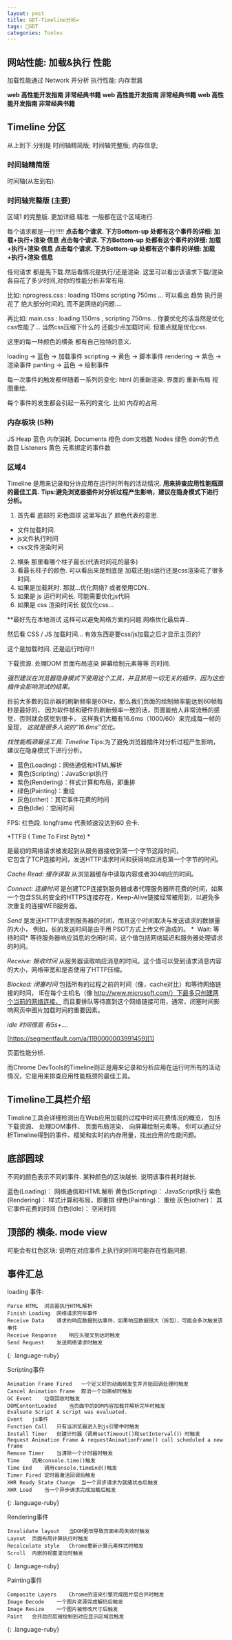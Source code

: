 ```yaml
---
layout: post
title: GDT-Timeline分析✔︎
tags: 💯GDT
categories: Tooles
---
```


## 网站性能: 加载&执行 性能
加载性能通过 Network 开分析
执行性能: 内存泄漏


**web 高性能开发指南 非常经典书籍**
**web 高性能开发指南 非常经典书籍**
**web 高性能开发指南 非常经典书籍**





## Timeline 分区
从上到下.分别是  时间轴精简版; 时间轴完整版; 内存信息;

### 时间轴精简版
时间轴(从左到右).



### 时间轴完整版 (主要)
区域1 的完整版. 更加详细.精准. 一般都在这个区域进行.

每个请求都是一行!!!!! 
**点击每个请求. 下方Bottom-up 处都有这个事件的详细: 加载+执行+渲染 信息**
**点击每个请求. 下方Bottom-up 处都有这个事件的详细: 加载+执行+渲染 信息**
**点击每个请求. 下方Bottom-up 处都有这个事件的详细: 加载+执行+渲染 信息**

任何请求 都是先下载.然后看情况是执行/还是渲染. 这里可以看出该请求下载/渲染各自花了多少时间,对你的性能分析非常有用.

比如:  nprogress.css : loading 150ms  scripting 750ms ...
可以看出 趋势 执行是花了 绝大部分时间的, 而不是网络的问题....

再比如: main.css : loading 150ms  , scripting 750ms...
你要优化的话当然是优化css性能了... 当然css压缩下什么的 还能少点加载时间. 但重点就是优化css.









这里的每一种颜色的横条 都有自己独特的意义.

loading   → 蓝色 → 加载事件
scripting → 黄色 → 脚本事件
rendering → 紫色 → 渲染事件
panting   → 蓝色 → 绘制事件






每一次事件的触发都伴随着一系列的变化:
html 的重新渲染.
界面的 重新布局
视图重绘.

每个事件的发生都会引起一系列的变化.
比如 内存的占用.















### 内存板块 (5种)

JS Heap    蓝色   内存消耗.
Documents  橙色   dom文档数
Nodes      绿色   dom的节点数目
Listeners  黄色   元素绑定的事件数



























### 区域4



Timeline 是用来记录和分许应用在运行时所有的活动情况.
**用来排查应用性能瓶颈的最佳工具.**
**Tips:避免浏览器插件对分析过程产生影响，建议在隐身模式下进行分析。**




1. 首先看 底部的 彩色圆球
这里写出了 颜色代表的意思.

- 文件加载时间.
- js文件执行时间
- css文件渲染时间


2. 横条 那里看哪个柱子最长(代表时间花的最多)
3. 看最长柱子的颜色. 可以看出来是到底是 加载还是js运行还是css渲染花了很多时间.
31. 如果是加载耗时. 那就...优化网络? 或者使用CDN..
32. 如果是 js 运行时间长. 可能需要优化js代码
33. 如果是 css 渲染时间长 就优化css...




\*\*最好先在本地测试  这样可以避免网络方面的问题.网络优化最后弄..










然后看 CSS / JS 加载时间... 有效东西是要css/js加载之后才显示主页的?












这个是加载时间. 还是运行时间!!!

下载资源.
处理DOM
页面布局渲染
屏幕绘制元素等等 的时间.






*强烈建议在浏览器隐身模式下使用这个工具，并且禁用一切无关的插件，因为这些插件会影响测试的结果。*



目前大多数的显示器的刷新频率是60Hz，那么我们页面的绘制频率能达到60帧每秒是最好的，
因为软件帧和硬件的刷新频率一致的话，页面能给人非常流畅的感觉，否则就会感觉到很卡，
这样我们大概有16.6ms（1000/60）来完成每一帧的呈现，
*这就是很多人说的“16.6ms”优化。*





*找性能瓶颈最佳工具: Timeline*
Tips:为了避免浏览器插件对分析过程产生影响，建议在隐身模式下进行分析。



- 蓝色(Loading)：网络通信和HTML解析
- 黄色(Scripting)：JavaScript执行
- 紫色(Rendering)：样式计算和布局，即重排
- 绿色(Painting)：重绘
- 灰色(other)：其它事件花费的时间
- 白色(Idle)：空闲时间




FPS:  红色段.  longframe  代表帧速没达到60 会卡. 




*TTFB ( Time To First Byte) *

是最初的网络请求被发起到从服务器接收到第一个字节这段时间，  
它包含了TCP连接时间，发送HTTP请求时间和获得响应消息第一个字节的时间。



*Cache Read: 缓存读取* 从浏览器缓存中读取内容或者304响应的时间。


*Connect: 连接时间*
是创建TCP连接到服务器或者代理服务器所花费的时间，如果一个包含SSL的安全的HTTPS连接存在，Keep-Alive链接经常被用到，以避免多次重复的连接WEB服务器。
  
*Send*
是发送HTTP请求到服务器的时间，而且这个时间取决与发送请求的数据量的大小，
例如，长的发送时间是由于用 PSOT方式上传文件造成的。
\*  
Wait: 等待时间\* 等待服务器响应消息的空闲时间，这个值包括网络延迟和服务器处理请求的时间。

*Receive: 接收时间*
从服务器读取响应消息的时间。这个值可以受到请求消息内容的大小，网络带宽和是否使用了HTTP压缩。


*Blocked: 闭塞时间*
包括所有的过程之前的时间（像，cache对比）和等待网络链接的时间，
IE在每个主机名（像 http://www.microsoft.com/）下最多只创建两个当前的网络连接，
而且要排队等待直到这个网络链接可用，通常，闭塞时间影响网页中图片加载时间的重要因素。









*idle 时间很高  有5s+....*







[https://segmentfault.com/a/1190000003991459][1]


页面性能分析.


而Chrome DevTools的Timeline则正是用来记录和分析应用在运行时所有的活动情况，它是用来排查应用性能瓶颈的最佳工具。



## Timeline工具栏介绍
Timeline工具会详细检测出在Web应用加载的过程中时间花费情况的概览，
包括下载资源、
处理DOM事件、
页面布局渲染、
向屏幕绘制元素等。
你可以通过分析Timeline得到的事件、框架和实时的内存用量，找出应用的性能问题。




## 底部圆球
不同的颜色表示不同的事件.
某种颜色的区块越长. 说明该事件耗时越长.

蓝色(Loading)：   网络通信和HTML解析
黄色(Scripting)： JavaScript执行
紫色(Rendering)： 样式计算和布局，即重排
绿色(Painting)：  重绘
灰色(other)：     其它事件花费的时间
白色(Idle)：      空闲时间



## 顶部的 横条. mode view
可能会有红色区块: 说明在对应事件上执行的时间可能存在性能问题.






## 事件汇总


loading 事件:

~~~
Parse HTML  浏览器执行HTML解析
Finish Loading  网络请求完毕事件
Receive Data    请求的响应数据到达事件，如果响应数据很大（拆包），可能会多次触发该事件
Receive Response    响应头报文到达时触发
Send Request    发送网络请求时触发
~~~
{: .language-ruby}




Scripting事件
~~~
Animation Frame Fired   一个定义好的动画帧发生并开始回调处理时触发
Cancel Animation Frame  取消一个动画帧时触发
GC Event    垃圾回收时触发
DOMContentLoaded    当页面中的DOM内容加载并解析完毕时触发
Evaluate Script A script was evaluated.
Event   js事件
Function Call   只有当浏览器进入到js引擎中时触发
Install Timer   创建计时器（调用setTimeout()和setInterval()）时触发
Request Animation Frame A requestAnimationFrame() call scheduled a new frame
Remove Timer    当清除一个计时器时触发
Time    调用console.time()触发
Time End    调用console.timeEnd()触发
Timer Fired 定时器激活回调后触发
XHR Ready State Change  当一个异步请求为就绪状态后触发
XHR Load    当一个异步请求完成加载后触发
~~~
{: .language-ruby}


Rendering事件
~~~
Invalidate layout   当DOM更改导致页面布局失效时触发
Layout  页面布局计算执行时触发
Recalculate style   Chrome重新计算元素样式时触发
Scroll  内嵌的视窗滚动时触发
~~~
{: .language-ruby}


Painting事件
~~~
Composite Layers    Chrome的渲染引擎完成图片层合并时触发
Image Decode    一个图片资源完成解码后触发
Image Resize    一个图片被修改尺寸后触发
Paint   合并后的层被绘制到对应显示区域后触发
~~~
{: .language-ruby}





















[1]:	https://segmentfault.com/a/1190000003991459